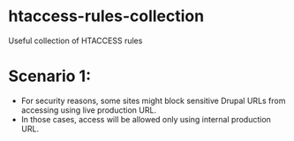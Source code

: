 # htaccess-rules-collection
Useful collection of HTACCESS rules

# Scenario 1:
- For security reasons, some sites might block sensitive Drupal URLs from accessing using live production URL. 
- In those cases, access will be allowed only using internal production URL.
